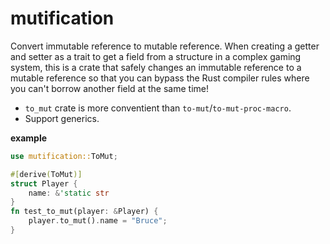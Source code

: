 # mutification
Convert immutable reference to mutable reference.
When creating a getter and setter as a trait to get a field from a structure in a complex gaming system, this is a crate that safely changes an immutable reference to a mutable reference so that you can bypass the Rust compiler rules where you can't borrow another field at the same time!

- `to_mut` crate is more conventient than `to-mut`/`to-mut-proc-macro`.
- Support generics.


**example**
```rust
use mutification::ToMut;

#[derive(ToMut)]
struct Player {
    name: &'static str
}
fn test_to_mut(player: &Player) {
    player.to_mut().name = "Bruce";
}
```
